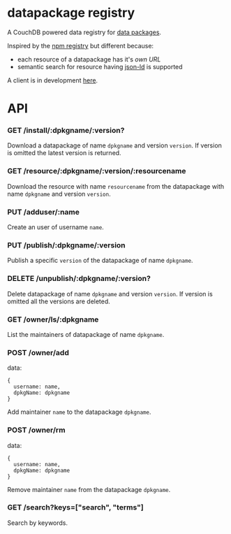 datapackage registry
====================

A CouchDB powered data registry for [data packages](http://dataprotocols.org/data-packages/).

Inspired by the [npm registry](https://github.com/isaacs/npmjs.org)
but different because:

- each resource of a datapackage has it's _own URL_
- semantic search for resource having [json-ld](http://json-ld.org/) is supported

A client is in development [here](https://github.com/standard-analytics/dpm-stan).


API
===

### GET /install/:dpkgname/:version?

Download a datapackage of name ```dpkgname``` and version
```version```. If version is omitted the latest version is returned.

### GET /resource/:dpkgname/:version/:resourcename

Download the resource with name ```resourcename``` from the
datapackage with name ```dpkgname``` and version ```version```.


### PUT /adduser/:name

Create an user of username ```name```.


### PUT /publish/:dpkgname/:version

Publish a specific ```version``` of the datapackage of name ```dpkgname```.


### DELETE /unpublish/:dpkgname/:version?

Delete datapackage of name ```dpkgname``` and version
```version```. If version is omitted all the versions are deleted.


### GET /owner/ls/:dpkgname

List the maintainers of datapackage of name ```dpkgname```.


### POST /owner/add

data:

    {
      username: name,
      dpkgName: dpkgname
    }


Add maintainer ```name``` to the datapackage ```dpkgname```.

### POST /owner/rm

data:

    {
      username: name,
      dpkgName: dpkgname
    }

Remove maintainer ```name``` from the datapackage ```dpkgname```.


### GET /search?keys=["search", "terms"]

Search by keywords.



